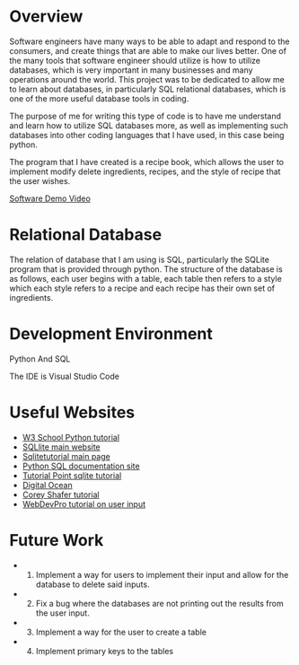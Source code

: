 # Overview

Software engineers have many ways to be able to adapt and respond to the consumers, and create things that are able to make our lives better. One of the many tools that software engineer should utilize is how to utilize databases, which is very important in many businesses and many operations around the world. This project was to be dedicated to allow me to learn about databases, in particularly SQL relational databases, which is one of the more useful database tools in coding.

The purpose of me for writing this type of code is to have me understand and learn how to utilize SQL databases more, as well as implementing such databases into other coding languages that I have used, in this case being python.

The program that I have created is a recipe book, which allows the user to implement modify delete ingredients, recipes, and the style of recipe that the user wishes.


[Software Demo Video](https://youtu.be/a3vehxI0tQU)

# Relational Database

The relation of database that I am using is SQL, particularly the SQLite program that is provided through python. The structure of the database is as follows, each user begins with a table, each table then refers to a style which each style refers to a recipe and each recipe has their own set of ingredients.

# Development Environment

Python And SQL

The IDE is Visual Studio Code

# Useful Websites

* [W3 School Python tutorial](https://www.w3schools.com/sql/default.asp)
* [SQLlite main website](https://www.sqlite.org/index.html)
* [Sqlitetutorial main page](https://www.sqlitetutorial.net/)
* [Python SQL documentation site](https://docs.python.org/3.8/library/sqlite3.html)
* [Tutorial Point sqlite tutorial](https://www.tutorialspoint.com/sqlite/sqlite_python.htm)
* [Digital Ocean](https://www.digitalocean.com/community/tutorials/how-to-use-the-sqlite3-module-in-python-3)
* [Corey Shafer tutorial](https://www.youtube.com/watch?v=pd-0G0MigUA&t=460s&ab_channel=CoreySchafer)
* [WebDevPro tutorial on user input](https://www.youtube.com/watch?v=I8u7J5LWXyk&ab_channel=WebDevPro)

# Future Work

* 1. Implement a way for users to implement their input and allow for the database to delete said inputs.
* 2. Fix a bug where the databases are not printing out the results from the user input.
* 3. Implement a way for the user to create a table
* 4. Implement primary keys to the tables


